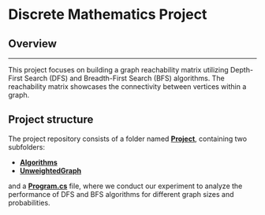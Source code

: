 # Discrete Mathematics Project

## Overview

---

This project focuses on building a graph reachability matrix utilizing Depth-First Search (DFS) and Breadth-First Search (BFS) algorithms. The reachability matrix showcases the connectivity between vertices within a graph.

## Project structure 

The project repository consists of a folder named [**Project**](Project/), containing two subfolders:

- [**Algorithms**](Project/Algorithms/)
- [**UnweightedGraph**](Project/UnweightedGraph)

and a [**Program.cs**](Project/Program.cs/) file, where we conduct our experiment to analyze the performance of DFS and BFS algorithms for different graph sizes and probabilities.
  
